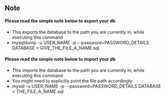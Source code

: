 ## Note
#### Please read the simple note below to export your db
- This exports the database to the path you are currently in, while executing this command
- mysqldump -u USER_NAME -p --password=PASSWORD_DETAILS DATABASE > GIVE_THE_FILE_A_NAME.sql

#### Please read the simple note below to import your db
- This imports the database to the path you are currently in, while executing this command
- You might need to explicitly point the file path accordingly
- mysql -u USER_NAME -p --password=PASSWORD_DETAILS DATABASE < THE_FILE_A_NAME.sql